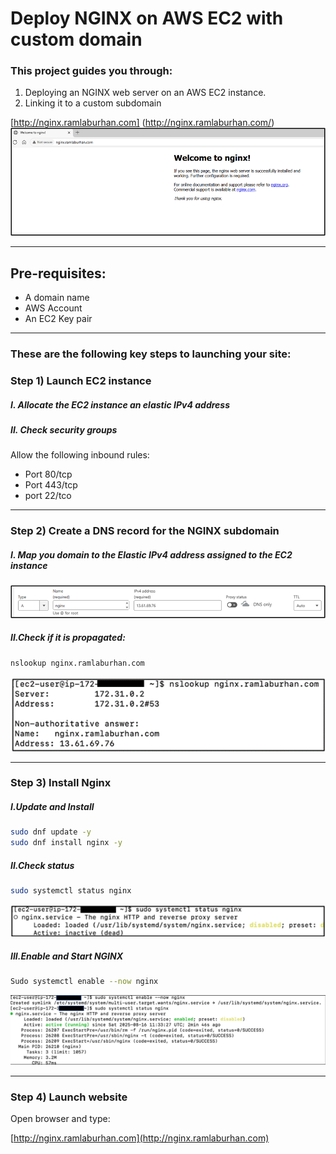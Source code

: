 # Deploy NGINX on AWS EC2 with custom domain 

### This project guides you through: 

1. Deploying an NGINX web server on an AWS EC2 instance. 
2. Linking it to a custom subdomain  

 
[http://nginx.ramlaburhan.com] (http://nginx.ramlaburhan.com/) 
![image alt](https://github.com/RamlaBurhan/NGINX_EC2/blob/d71f6448c8a75650f49cbab745ce684b7ce0a347/Image1.png)

----

## Pre-requisites: 
- A domain name  
- AWS Account 
- An EC2 Key pair  

---- 

### These are the following key steps to launching your site: 
 
### Step 1) Launch EC2 instance

##### I. Allocate the EC2 instance an elastic IPv4 address
##### II. Check security groups
Allow the following inbound rules:
- Port 80/tcp  
- Port 443/tcp
- port 22/tco

---

### Step 2) Create a DNS record for the NGINX subdomain

##### I. Map you domain to the Elastic IPv4 address assigned to the EC2 instance
![image alt](https://github.com/RamlaBurhan/NGINX_EC2/blob/431bf3aaa907d152901d1a7e14e83a34cf611573/image3.png)

##### II.Check if it is propagated:

```Bash
nslookup nginx.ramlaburhan.com
```
![image alt](https://github.com/RamlaBurhan/NGINX_EC2/blob/625691104a371c1b73aee41eae6f6d83e69be3e0/image7.png)

---

### Step 3) Install Nginx

##### I.Update and Install

```Bash
sudo dnf update -y
sudo dnf install nginx -y
```

##### II.Check status

```Bash 
sudo systemctl status nginx 
```
![image alt](https://github.com/RamlaBurhan/NGINX_EC2/blob/470d94bd6456bc1c5125bde94c4abc30ef54f546/Picture9.png)


##### III.Enable and Start NGINX

```Bash
Sudo systemctl enable --now nginx
```
![image alt](https://github.com/RamlaBurhan/NGINX_EC2/blob/aace06fb460c82485c48fed54e8cc2c4e19cba21/Picture1.png)

---

### Step 4) Launch website
Open browser and type:

[http://nginx.ramlaburhan.com](http://nginx.ramlaburhan.com)



